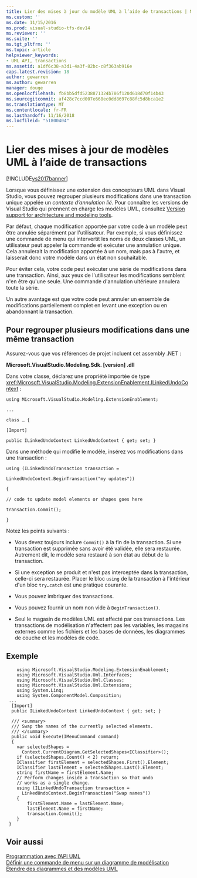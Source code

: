 ```yaml
---
title: Lier des mises à jour du modèle UML à l’aide de transactions | Microsoft Docs
ms.custom: ''
ms.date: 11/15/2016
ms.prod: visual-studio-tfs-dev14
ms.reviewer: ''
ms.suite: ''
ms.tgt_pltfrm: ''
ms.topic: article
helpviewer_keywords:
- UML API, transactions
ms.assetid: a1df6c38-a3d1-4a3f-82bc-c8f363ab916e
caps.latest.revision: 18
author: gewarren
ms.author: gewarren
manager: douge
ms.openlocfilehash: fb8bb5dfd5238871324b786f120d618d70f14b43
ms.sourcegitcommit: af428c7ccd007e668ec0dd8697c88fc5d8bca1e2
ms.translationtype: MT
ms.contentlocale: fr-FR
ms.lasthandoff: 11/16/2018
ms.locfileid: "51800404"
---
```

# <a name="link-uml-model-updates-by-using-transactions"></a>Lier des mises à jour de modèles UML à l’aide de transactions
[!INCLUDE[vs2017banner](../includes/vs2017banner.md)]

Lorsque vous définissez une extension des concepteurs UML dans Visual Studio, vous pouvez regrouper plusieurs modifications dans une transaction unique appelée un *contexte d’annulation lié*. Pour connaître les versions de Visual Studio qui prennent en charge les modèles UML, consultez [Version support for architecture and modeling tools](../modeling/what-s-new-for-design-in-visual-studio.md#VersionSupport).  
  
 Par défaut, chaque modification apportée par votre code à un modèle peut être annulée séparément par l'utilisateur. Par exemple, si vous définissez une commande de menu qui intervertit les noms de deux classes UML, un utilisateur peut appeler la commande et exécuter une annulation unique. Cela annulerait la modification apportée à un nom, mais pas à l'autre, et laisserait donc votre modèle dans un état non souhaitable.  
  
 Pour éviter cela, votre code peut exécuter une série de modifications dans une transaction. Ainsi, aux yeux de l'utilisateur les modifications semblent n'en être qu'une seule. Une commande d'annulation ultérieure annulera toute la série.  
  
 Un autre avantage est que votre code peut annuler un ensemble de modifications partiellement complet en levant une exception ou en abandonnant la transaction.  
  
## <a name="to-group-changes-into-a-single-transaction"></a>Pour regrouper plusieurs modifications dans une même transaction  
 Assurez-vous que vos références de projet incluent cet assembly .NET :  
  
 **Microsoft.VisualStudio.Modeling.Sdk. [version] .dll**  
  
 Dans votre classe, déclarez une propriété importée de type <xref:Microsoft.VisualStudio.Modeling.ExtensionEnablement.ILinkedUndoContext> :  
  
 `using Microsoft.VisualStudio.Modeling.ExtensionEnablement;`  
  
 `...`  
  
 `class … {`  
  
 `[Import]`  
  
 `public ILinkedUndoContext LinkedUndoContext { get; set; }`  
  
 Dans une méthode qui modifie le modèle, insérez vos modifications dans une transaction :  
  
 `using (ILinkedUndoTransaction transaction =`  
  
 `LinkedUndoContext.BeginTransaction("my updates"))`  
  
 `{`  
  
 `// code to update model elements or shapes goes here`  
  
 `transaction.Commit();`  
  
 `}`  
  
 Notez les points suivants :  
  
-   Vous devez toujours inclure `Commit()` à la fin de la transaction. Si une transaction est supprimée sans avoir été validée, elle sera restaurée. Autrement dit, le modèle sera restauré à son état au début de la transaction.  
  
-   Si une exception se produit et n'est pas interceptée dans la transaction, celle-ci sera restaurée. Placer le bloc `using` de la transaction à l'intérieur d'un bloc `try…catch` est une pratique courante.  
  
-   Vous pouvez imbriquer des transactions.  
  
-   Vous pouvez fournir un nom non vide à `BeginTransaction()`.  
  
-   Seul le magasin de modèles UML est affecté par ces transactions. Les transactions de modélisation n'affectent pas les variables, les magasins externes comme les fichiers et les bases de données, les diagrammes de couche et les modèles de code.  
  
## <a name="example"></a>Exemple  
  
```  
    using Microsoft.VisualStudio.Modeling.ExtensionEnablement;  
    using Microsoft.VisualStudio.Uml.Interfaces;  
    using Microsoft.VisualStudio.Uml.Classes;  
    using Microsoft.VisualStudio.Uml.Extensions;  
    using System.Linq;  
    using System.ComponentModel.Composition;  
 ...  
  [Import]  
  public ILinkedUndoContext LinkedUndoContext { get; set; }  
  
  /// <summary>  
  /// Swap the names of the currently selected elements.  
  /// </summary>  
  public void Execute(IMenuCommand command)  
  {  
    var selectedShapes =  
      Context.CurrentDiagram.GetSelectedShapes<IClassifier>();  
    if (selectedShapes.Count() < 2) return;  
    IClassifier firstElement = selectedShapes.First().Element;  
    IClassifier lastElement = selectedShapes.Last().Element;  
    string firstName = firstElement.Name;  
    // Perform changes inside a transaction so that undo  
    // works as a single change.  
    using (ILinkedUndoTransaction transaction =   
      LinkedUndoContext.BeginTransaction("Swap names"))  
    {  
        firstElement.Name = lastElement.Name;  
        lastElement.Name = firstName;  
        transaction.Commit();  
    }  
 }  
```  
  
## <a name="see-also"></a>Voir aussi  
 [Programmation avec l’API UML](../modeling/programming-with-the-uml-api.md)   
 [Définir une commande de menu sur un diagramme de modélisation](../modeling/define-a-menu-command-on-a-modeling-diagram.md)   
 [Étendre des diagrammes et des modèles UML](../modeling/extend-uml-models-and-diagrams.md)



